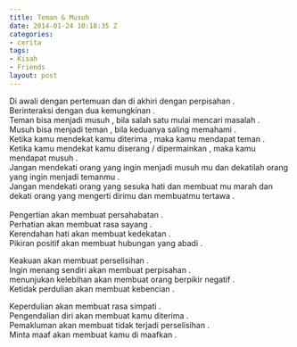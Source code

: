```yaml
---
title: Teman & Musuh
date: 2014-01-24 10:18:35 Z
categories:
- cerita
tags:
- Kisah
- Friends
layout: post
---
```


<p>Di awali dengan pertemuan dan di akhiri dengan perpisahan .<br>
Berinteraksi dengan dua kemungkinan .<br>
Teman bisa menjadi musuh , bila salah satu mulai mencari masalah .<br>
Musuh bisa menjadi teman , bila keduanya saling memahami .<br>
Ketika kamu mendekat kamu diterima , maka kamu mendapat teman .<br>
Ketika kamu mendekat kamu diserang / dipermainkan , maka kamu mendapat musuh .<br>
Jangan mendekati orang yang ingin menjadi musuh mu dan dekatilah orang yang ingin menjadi temanmu .<br>
Jangan mendekati orang yang sesuka hati dan membuat mu marah dan dekati orang yang mengerti dirimu dan membuatmu tertawa .<br>
<span id="more-599"></span><br>
Pengertian akan membuat persahabatan .<br>
Perhatian akan membuat rasa sayang .<br>
Kerendahan hati akan membuat kedekatan .<br>
Pikiran positif akan membuat hubungan yang abadi .</p>
<p>Keakuan akan membuat perselisihan .<br>
Ingin menang sendiri akan membuat perpisahan .<br>
menunjukan kelebihan akan membuat orang berpikir negatif .<br>
Ketidak perdulian akan membuat kebencian .</p>
<p>Keperdulian akan membuat rasa simpati .<br>
Pengendalian diri akan membuat kamu diterima .<br>
Pemakluman akan membuat tidak terjadi perselisihan .<br>
Minta maaf akan membuat kamu di maafkan .</p>